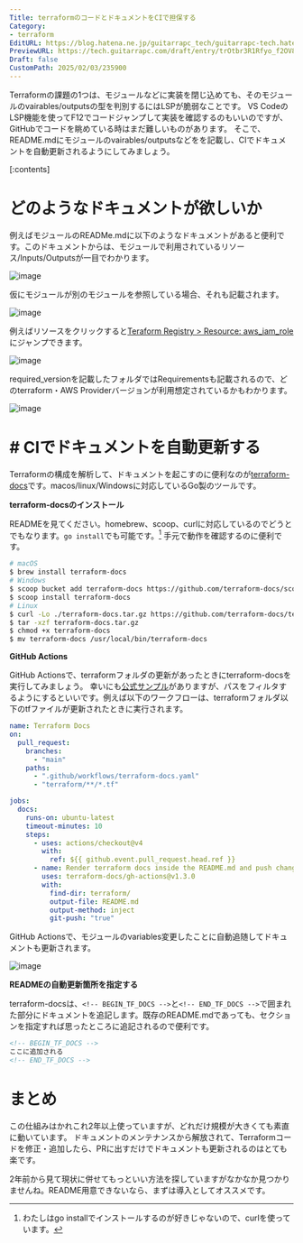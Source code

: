 ```yaml
---
Title: terraformのコードとドキュメントをCIで担保する
Category:
- terraform
EditURL: https://blog.hatena.ne.jp/guitarrapc_tech/guitarrapc-tech.hatenablog.com/atom/entry/6802418398325464901
PreviewURL: https://tech.guitarrapc.com/draft/entry/trOtbr3R1Rfyo_f2OV8x1xhdAyo
Draft: false
CustomPath: 2025/02/03/235900
---
```


Terraformの課題の1つは、モジュールなどに実装を閉じ込めても、そのモジュールのvairables/outputsの型を判別するにはLSPが脆弱なことです。
VS CodeのLSP機能を使ってF12でコードジャンプして実装を確認するのもいいのですが、GitHubでコードを眺めている時はまだ難しいものがあります。
そこで、README.mdにモジュールのvairables/outputsなどをを記載し、CIでドキュメントを自動更新されるようにしてみましょう。

[:contents]

# どのようなドキュメントが欲しいか

例えばモジュールのREADMe.mdに以下のようなドキュメントがあると便利です。このドキュメントからは、モジュールで利用されているリソース/Inputs/Outputsが一目でわかります。

![image](https://github.com/user-attachments/assets/22a3a11d-7d0f-415c-8574-3af5bb00997d)

仮にモジュールが別のモジュールを参照している場合、それも記載されます。

![image](https://github.com/user-attachments/assets/b9c3ca99-be84-4c7d-84c8-10e8c78eee80)

例えばリソースをクリックすると[Teraform Registry > Resource: aws_iam_role](https://registry.terraform.io/providers/hashicorp/aws/latest/docs/resources/iam_role)にジャンプできます。

![image](https://github.com/user-attachments/assets/6e9a5ebc-47c3-4cc7-ac3c-cadb8e7575fe)

required_versionを記載したフォルダではRequirementsも記載されるので、どのterraform・AWS Providerバージョンが利用想定されているかもわかります。

![image](https://github.com/user-attachments/assets/a79d39dc-6f70-4a04-9301-bb5e05aec3ff)

# # CIでドキュメントを自動更新する

Terraformの構成を解析して、ドキュメントを起こすのに便利なのが[terraform-docs](https://github.com/terraform-docs/terraform-docs)です。macos/linux/Windowsに対応しているGo製のツールです。

**terraform-docsのインストール**

READMEを見てください。homebrew、scoop、curlに対応しているのでどうとでもなります。`go install`でも可能です。[^1]
手元で動作を確認するのに便利です。

```sh
# macOS
$ brew install terraform-docs
# Windows
$ scoop bucket add terraform-docs https://github.com/terraform-docs/scoop-bucket
$ scoop install terraform-docs
# Linux
$ curl -Lo ./terraform-docs.tar.gz https://github.com/terraform-docs/terraform-docs/releases/download/v0.19.0/terraform-docs-v0.19.0-$(uname)-amd64.tar.gz
$ tar -xzf terraform-docs.tar.gz
$ chmod +x terraform-docs
$ mv terraform-docs /usr/local/bin/terraform-docs
```

**GitHub Actions**

GitHub Actionsで、terraformフォルダの更新があったときにterraform-docsを実行してみましょう。
幸いにも[公式サンプル](https://github.com/terraform-docs/gh-actions)がありますが、パスをフィルタするようにするといいです。例えば以下のワークフローは、terraformフォルダ以下のtfファイルが更新されたときに実行されます。

```yaml
name: Terraform Docs
on:
  pull_request:
    branches:
      - "main"
    paths:
      - ".github/workflows/terraform-docs.yaml"
      - "terraform/**/*.tf"

jobs:
  docs:
    runs-on: ubuntu-latest
    timeout-minutes: 10
    steps:
      - uses: actions/checkout@v4
        with:
          ref: ${{ github.event.pull_request.head.ref }}
      - name: Render terraform docs inside the README.md and push changes back to PR branch
        uses: terraform-docs/gh-actions@v1.3.0
        with:
          find-dir: terraform/
          output-file: README.md
          output-method: inject
          git-push: "true"
```

GitHub Actionsで、モジュールのvariables変更したことに自動追随してドキュメントも更新されます。

![image](https://github.com/user-attachments/assets/0b22f449-bed7-41a4-ab40-1127cf8d64a8)

**READMEの自動更新箇所を指定する**

terraform-docsは、`<!-- BEGIN_TF_DOCS -->`と`<!-- END_TF_DOCS -->`で囲まれた部分にドキュメントを追記します。既存のREADME.mdであっても、セクションを指定すれば思ったところに追記されるので便利です。

```md
<!-- BEGIN_TF_DOCS -->
ここに追加される
<!-- END_TF_DOCS -->
```

# まとめ

この仕組みはかれこれ2年以上使っていますが、どれだけ規模が大きくても素直に動いています。
ドキュメントのメンテナンスから解放されて、Terraformコードを修正・追加したら、PRに出すだけでドキュメントも更新されるのはとても楽です。

2年前から見て現状に併せてもっといい方法を探していますがなかなか見つかりませんね。README用意できないなら、まずは導入としてオススメです。


[^1]: わたしはgo installでインストールするのが好きじゃないので、curlを使っています。
